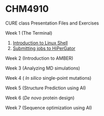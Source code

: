 # CHM4910
CURE class Presentation Files and Exercises

Week 1 (The Terminal)
1. [Introduction to Linux Shell](https://www.dropbox.com/scl/fi/0zdtd5ywctq3iq2cdc5qg/CURE_1_Terminal.pdf?rlkey=m8itpcy2potr3npb032bzb91v&st=0w5dxz92&dl=0)
2. [Submitting jobs to HiPerGator](https://www.dropbox.com/scl/fi/cwgyv2ol6i5za9m66s0ir/CURE_2_Hipergator.pdf?rlkey=90samig1unczfi2n0ggi737fu&st=mc9ofzij&dl=0)

Week 2 (Introduction to AMBER)

Week 3 (Analyzing MD simulations)

Week 4 ( _In silico_ single-point mutations)

Week 5 (Structure Prediction using AI)

Week 6 (_De novo_ protein design)

Week 7 (Sequence optimization using AI)
